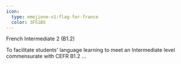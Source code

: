 ```yaml
---
icon:
  type: emojione-v1:flag-for-france
  color: 3F51B5
---
```


French Intermediate 2 (B1.2)

To facilitate students' language learning to meet an Intermediate level commensurate with CEFR B1.2 ... 
